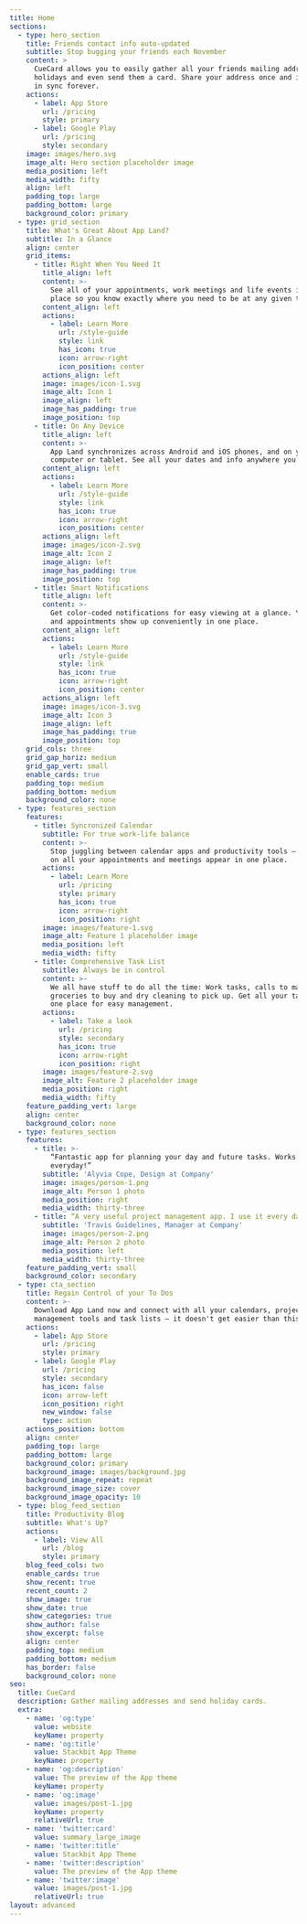 ```yaml
---
title: Home
sections:
  - type: hero_section
    title: Friends contact info auto-updated
    subtitle: Stop bugging your friends each November
    content: >
      CueCard allows you to easily gather all your friends mailing addresses for
      holidays and even send them a card. Share your address once and it stays
      in sync forever.
    actions:
      - label: App Store
        url: /pricing
        style: primary
      - label: Google Play
        url: /pricing
        style: secondary
    image: images/hero.svg
    image_alt: Hero section placeholder image
    media_position: left
    media_width: fifty
    align: left
    padding_top: large
    padding_bottom: large
    background_color: primary
  - type: grid_section
    title: What's Great About App Land?
    subtitle: In a Glance
    align: center
    grid_items:
      - title: Right When You Need It
        title_align: left
        content: >-
          See all of your appointments, work meetings and life events in one
          place so you know exactly where you need to be at any given time.
        content_align: left
        actions:
          - label: Learn More
            url: /style-guide
            style: link
            has_icon: true
            icon: arrow-right
            icon_position: center
        actions_align: left
        image: images/icon-1.svg
        image_alt: Icon 1
        image_align: left
        image_has_padding: true
        image_position: top
      - title: On Any Device
        title_align: left
        content: >-
          App Land synchronizes across Android and iOS phones, and on your
          computer or tablet. See all your dates and info anywhere you are.
        content_align: left
        actions:
          - label: Learn More
            url: /style-guide
            style: link
            has_icon: true
            icon: arrow-right
            icon_position: center
        actions_align: left
        image: images/icon-2.svg
        image_alt: Icon 2
        image_align: left
        image_has_padding: true
        image_position: top
      - title: Smart Notifications
        title_align: left
        content: >-
          Get color-coded notifications for easy viewing at a glance. Your tasks
          and appointments show up conveniently in one place.
        content_align: left
        actions:
          - label: Learn More
            url: /style-guide
            style: link
            has_icon: true
            icon: arrow-right
            icon_position: center
        actions_align: left
        image: images/icon-3.svg
        image_alt: Icon 3
        image_align: left
        image_has_padding: true
        image_position: top
    grid_cols: three
    grid_gap_horiz: medium
    grid_gap_vert: small
    enable_cards: true
    padding_top: medium
    padding_bottom: medium
    background_color: none
  - type: features_section
    features:
      - title: Syncronized Calendar
        subtitle: For true work-life balance
        content: >-
          Stop juggling between calendar apps and productivity tools — from now
          on all your appointments and meetings appear in one place.
        actions:
          - label: Learn More
            url: /pricing
            style: primary
            has_icon: true
            icon: arrow-right
            icon_position: right
        image: images/feature-1.svg
        image_alt: Feature 1 placeholder image
        media_position: left
        media_width: fifty
      - title: Comprehensive Task List
        subtitle: Always be in control
        content: >-
          We all have stuff to do all the time: Work tasks, calls to make,
          groceries to buy and dry cleaning to pick up. Get all your tasks in
          one place for easy management.
        actions:
          - label: Take a look
            url: /pricing
            style: secondary
            has_icon: true
            icon: arrow-right
            icon_position: right
        image: images/feature-2.svg
        image_alt: Feature 2 placeholder image
        media_position: right
        media_width: fifty
    feature_padding_vert: large
    align: center
    background_color: none
  - type: features_section
    features:
      - title: >-
          “Fantastic app for planning your day and future tasks. Works perfectly
          everyday!”
        subtitle: 'Alyvia Cope, Design at Company'
        image: images/person-1.png
        image_alt: Person 1 photo
        media_position: right
        media_width: thirty-three
      - title: “A very useful project management app. I use it every day.”
        subtitle: 'Travis Guidelines, Manager at Company'
        image: images/person-2.png
        image_alt: Person 2 photo
        media_position: left
        media_width: thirty-three
    feature_padding_vert: small
    background_color: secondary
  - type: cta_section
    title: Regain Control of your To Dos
    content: >-
      Download App Land now and connect with all your calendars, project
      management tools and task lists — it doesn't get easier than this!
    actions:
      - label: App Store
        url: /pricing
        style: primary
      - label: Google Play
        url: /pricing
        style: secondary
        has_icon: false
        icon: arrow-left
        icon_position: right
        new_window: false
        type: action
    actions_position: bottom
    align: center
    padding_top: large
    padding_bottom: large
    background_color: primary
    background_image: images/background.jpg
    background_image_repeat: repeat
    background_image_size: cover
    background_image_opacity: 10
  - type: blog_feed_section
    title: Productivity Blog
    subtitle: What's Up?
    actions:
      - label: View All
        url: /blog
        style: primary
    blog_feed_cols: two
    enable_cards: true
    show_recent: true
    recent_count: 2
    show_image: true
    show_date: true
    show_categories: true
    show_author: false
    show_excerpt: false
    align: center
    padding_top: medium
    padding_bottom: medium
    has_border: false
    background_color: none
seo:
  title: CueCard
  description: Gather mailing addresses and send holiday cards.
  extra:
    - name: 'og:type'
      value: website
      keyName: property
    - name: 'og:title'
      value: Stackbit App Theme
      keyName: property
    - name: 'og:description'
      value: The preview of the App theme
      keyName: property
    - name: 'og:image'
      value: images/post-1.jpg
      keyName: property
      relativeUrl: true
    - name: 'twitter:card'
      value: summary_large_image
    - name: 'twitter:title'
      value: Stackbit App Theme
    - name: 'twitter:description'
      value: The preview of the App theme
    - name: 'twitter:image'
      value: images/post-1.jpg
      relativeUrl: true
layout: advanced
---
```

